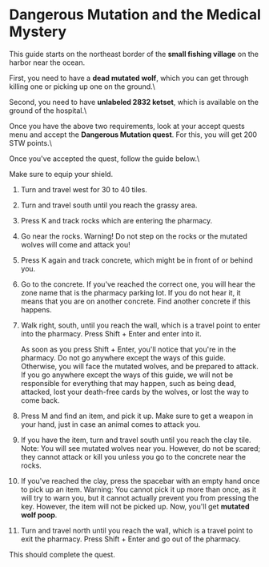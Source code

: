 # Dangerous Mutation and the Medical Mystery

This guide starts on the northeast border of the **small fishing village** on the harbor near the ocean.

First, you need to have a **dead mutated wolf**, which you can get through killing one or picking up one on the ground.\

Second, you need to have **unlabeled 2832 ketset**, which is available on the ground of the hospital.\

Once you have the above two requirements, look at your accept quests menu and accept the **Dangerous Mutation quest**. For this, you will get 200 STW points.\

Once you've accepted the quest, follow the guide below.\

Make sure to equip your shield.

1. Turn and travel west for 30 to 40 tiles.
2. Turn and travel south until you reach the grassy area.
3. Press K and track rocks which are entering the pharmacy.
4. Go near the rocks. Warning! Do not step on the rocks or the mutated wolves will come and attack you!
5. Press K again and track concrete, which might be in front of or behind you.
6. Go to the concrete. If you've reached the correct one, you will hear the zone name that is the pharmacy parking lot. If you do not hear it, it means that you are on another concrete. Find another concrete if this happens.

7. Walk right, south, until you reach the wall, which is a travel point to enter into the pharmacy. Press Shift + Enter and enter into it.
	
	As soon as you press Shift + Enter, you'll notice that you're in the pharmacy. Do not go anywhere except the ways of this guide. Otherwise, you will face the mutated wolves, and be prepared to attack. If you go anywhere except the ways of this guide, we will not be responsible for everything that may happen, such as being dead, attacked, lost your death-free cards by the wolves, or lost the way to come back.
	

8. Press M and find an item, and pick it up. Make sure to get a weapon in your hand, just in case an animal comes to attack you.
9. If you have the item, turn and travel south until you reach the clay tile. Note: You will see mutated wolves near you. However, do not be scared; they cannot attack or kill you unless you go to the concrete near the rocks.
10. If you've reached the clay, press the spacebar with an empty hand once to pick up an item. Warning: You cannot pick it up more than once, as it will try to warn you, but it cannot actually prevent you from pressing the key. However, the item will not be picked up. Now, you'll get **mutated wolf poop**.
11. Turn and travel north until you reach the wall, which is a travel point to exit the pharmacy. Press Shift + Enter and go out of the pharmacy.

This should complete the quest.